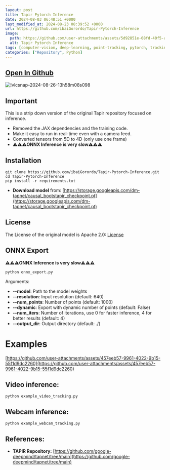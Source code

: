 ```yaml
---
layout: post
title: Tapir Pytorch Inference
date: 2024-08-03 06:48:51 +0000
last_modified_at: 2024-08-23 08:39:52 +0000
url: https://github.com/ibaiGorordo/Tapir-Pytorch-Inference
image:
  path: https://github.com/user-attachments/assets/5d92851e-08fd-40f5-a486-370ca276198b
  alt: Tapir Pytorch Inference
tags: [computer-vision, deep-learning, point-tracking, pytorch, tracking]
categories: ["Repository", Python]
---
```


## [Open In Github](https://github.com/ibaiGorordo/Tapir-Pytorch-Inference)

![!vlcsnap-2024-08-26-13h58m08s098](https://github.com/user-attachments/assets/5d92851e-08fd-40f5-a486-370ca276198b)

## Important
This is a strip down version of the original Tapir repository focused on inference.
- Removed the JAX dependencies and the training code.
- Make it easy to run in real-time even with a camera feed.
- Converted tensors from 5D to 4D (only use one frame)
- ⚠️⚠️⚠️**ONNX Inference is very slow**⚠️⚠️⚠️

## Installation
```shell
git clone https://github.com/ibaiGorordo/Tapir-Pytorch-Inference.git
cd Tapir-Pytorch-Inference
pip install -r requirements.txt
```
- **Download model** from: [https://storage.googleapis.com/dm-tapnet/causal_bootstapir_checkpoint.pt](https://storage.googleapis.com/dm-tapnet/causal_bootstapir_checkpoint.pt)

## License
The License of the original model is Apache 2.0: [License](https://github.com/google-deepmind/tapnet/blob/main/LICENSE)

## ONNX Export
⚠️⚠️⚠️**ONNX Inference is very slow**⚠️⚠️⚠️
```shell    
python onnx_export.py
```

Arguments:
 - **--model**: Path to the model weights
 - **--resolution**: Input resolution (default: 640)
 - **--num_points**: Number of points (default: 1000)
 - **--dynamic**: Export with dynamic number of points (default: False)
 - **--num_iters**: Number of iterations, use 0 for faster inference, 4 for better results (default: 4)
 - **--output_dir**: Output directory (default: ./)

# Examples
[https://github.com/user-attachments/assets/457eeb57-9961-4022-9b15-55f1d9dc2260](https://github.com/user-attachments/assets/457eeb57-9961-4022-9b15-55f1d9dc2260)

## **Video inference**:

 ```shell
 python example_video_tracking.py
 ```

## **Webcam inference**:

 ```shell
 python example_webcam_tracking.py
 ```

## References:
* **TAPIR Repository:** [https://github.com/google-deepmind/tapnet/tree/main](https://github.com/google-deepmind/tapnet/tree/main)
